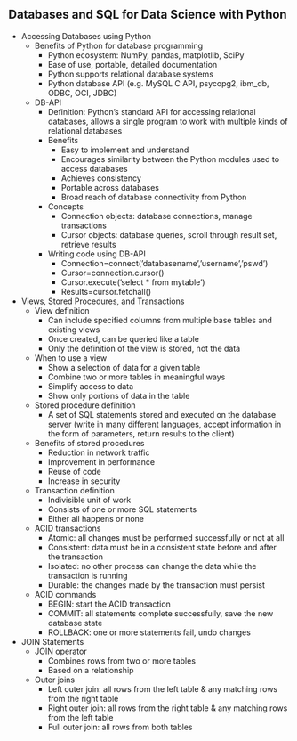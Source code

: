 ## Databases and SQL for Data Science with Python
- Accessing Databases using Python
    - Benefits of Python for database programming
        - Python ecosystem: NumPy, pandas, matplotlib, SciPy
        - Ease of use, portable, detailed documentation
        - Python supports relational database systems
        - Python database API (e.g. MySQL C API, psycopg2, ibm_db, ODBC, OCI, JDBC)
    - DB-API
        - Definition: Python’s standard API for accessing relational databases, allows a single program to work with multiple kinds of relational databases
        - Benefits
            - Easy to implement and understand
            - Encourages similarity between the Python modules used to access databases
            - Achieves consistency
            - Portable across databases
            - Broad reach of database connectivity from Python
        - Concepts
            - Connection objects: database connections, manage transactions
            - Cursor objects: database queries, scroll through result set, retrieve results
        - Writing code using DB-API
            - Connection=connect(’databasename’,’username’,’pswd’)
            - Cursor=connection.cursor()
            - Cursor.execute(’select * from mytable’)
            - Results=cursor.fetchall()
- Views, Stored Procedures, and Transactions
    - View definition
        - Can include specified columns from multiple base tables and existing views
        - Once created, can be queried like a table
        - Only the definition of the view is stored, not the data
    - When to use a view
        - Show a selection of data for a given table
        - Combine two or more tables in meaningful ways
        - Simplify access to data
        - Show only portions of data in the table
    - Stored procedure definition
        - A set of SQL statements stored and executed on the database server (write in many different languages, accept information in the form of parameters, return results to the client)
    - Benefits of stored procedures
        - Reduction in network traffic
        - Improvement in performance
        - Reuse of code
        - Increase in security
    - Transaction definition
        - Indivisible unit of work
        - Consists of one or more SQL statements
        - Either all happens or none
    - ACID transactions
        - Atomic: all changes must be performed successfully or not at all
        - Consistent: data must be in a consistent state before and after the transaction
        - Isolated: no other process can change the data while the transaction is running
        - Durable: the changes made by the transaction must persist
    - ACID commands
        - BEGIN: start the ACID transaction
        - COMMIT: all statements complete successfully, save the new database state
        - ROLLBACK: one or more statements fail, undo changes
- JOIN Statements
    - JOIN operator
        - Combines rows from two or more tables
        - Based on a relationship
    - Outer joins
        - Left outer join: all rows from the left table & any matching rows from the right table
        - Right outer join: all rows from the right table & any matching rows from the left table
        - Full outer join: all rows from both tables
